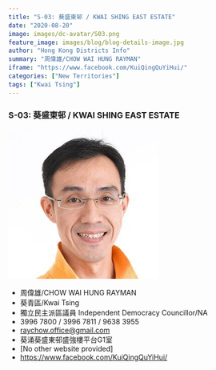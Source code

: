 ```yaml
---
title: "S-03: 葵盛東邨 / KWAI SHING EAST ESTATE"
date: "2020-08-20"
image: images/dc-avatar/S03.png
feature_image: images/blog/blog-details-image.jpg
author: "Hong Kong Districts Info"
summary: "周偉雄/CHOW WAI HUNG RAYMAN"
iframe: "https://www.facebook.com/KuiQingQuYiHui/"
categories: ["New Territories"]
tags: ["Kwai Tsing"]
---
```


### S-03: 葵盛東邨 / KWAI SHING EAST ESTATE  
![](/images/dc-avatar/S03.png)  

 - 周偉雄/CHOW WAI HUNG RAYMAN  
 - 葵青區/Kwai Tsing  
 - 獨立民主派區議員 Independent Democracy Councillor/NA  
 - 3996 7800 / 3996 7811 / 9638 3955  
 - raychow.office@gmail.com  
 - 葵涌葵盛東邨盛強樓平台G1室  
 - [No other website provided]  
 - https://www.facebook.com/KuiQingQuYiHui/
